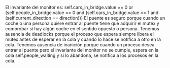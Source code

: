 El invariante del monitor es: self.cars_in_bridge.value == 0 or (self.people_in_bridge.value == 0 and (self.cars_in_bridge.value <= 1 and (self.current_direction == direction)))
El puente es seguro porque cuando un coche o una persona quiere entrar al puente tiene que adquirir el mutex y comprobar si hay algún coche en el sentido opuesto o persona.
Tenemos ausencia de deadlocks porque el proceso que espera siempre libera el mutex antes de esperar en la cola y cuando lo hace se notifica a otro en la cola.
Tenemos ausencia de inanición porque cuando un proceso desea entrar al puente pero el invariante del monitor no se cumple, espera en la cola self.people_waiting y si lo abandona, se notifica a los procesos en la cola.
